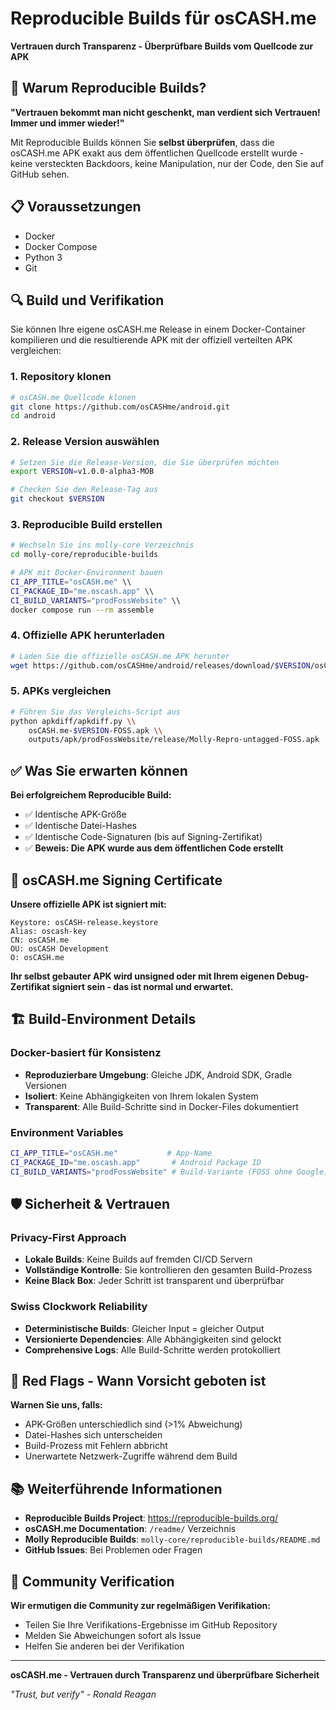 # Reproducible Builds für osCASH.me

**Vertrauen durch Transparenz - Überprüfbare Builds vom Quellcode zur APK**

## 🎯 Warum Reproducible Builds?

**"Vertrauen bekommt man nicht geschenkt, man verdient sich Vertrauen! Immer und immer wieder!"**

Mit Reproducible Builds können Sie **selbst überprüfen**, dass die osCASH.me APK exakt aus dem öffentlichen Quellcode erstellt wurde - keine versteckten Backdoors, keine Manipulation, nur der Code, den Sie auf GitHub sehen.

## 📋 Voraussetzungen

- Docker
- Docker Compose  
- Python 3
- Git

## 🔍 Build und Verifikation

Sie können Ihre eigene osCASH.me Release in einem Docker-Container kompilieren und die resultierende APK mit der offiziell verteilten APK vergleichen:

### 1. Repository klonen
```bash
# osCASH.me Quellcode klonen
git clone https://github.com/osCASHme/android.git
cd android
```

### 2. Release Version auswählen
```bash
# Setzen Sie die Release-Version, die Sie überprüfen möchten
export VERSION=v1.0.0-alpha3-MOB

# Checken Sie den Release-Tag aus
git checkout $VERSION
```

### 3. Reproducible Build erstellen
```bash
# Wechseln Sie ins molly-core Verzeichnis
cd molly-core/reproducible-builds

# APK mit Docker-Environment bauen
CI_APP_TITLE="osCASH.me" \\
CI_PACKAGE_ID="me.oscash.app" \\
CI_BUILD_VARIANTS="prodFossWebsite" \\
docker compose run --rm assemble
```

### 4. Offizielle APK herunterladen
```bash
# Laden Sie die offizielle osCASH.me APK herunter
wget https://github.com/osCASHme/android/releases/download/$VERSION/osCASH.me-$VERSION-FOSS.apk
```

### 5. APKs vergleichen
```bash
# Führen Sie das Vergleichs-Script aus
python apkdiff/apkdiff.py \\
    osCASH.me-$VERSION-FOSS.apk \\
    outputs/apk/prodFossWebsite/release/Molly-Repro-untagged-FOSS.apk
```

## ✅ Was Sie erwarten können

**Bei erfolgreichem Reproducible Build:**
- ✅ Identische APK-Größe
- ✅ Identische Datei-Hashes
- ✅ Identische Code-Signaturen (bis auf Signing-Zertifikat)
- ✅ **Beweis: Die APK wurde aus dem öffentlichen Code erstellt**

## 🔐 osCASH.me Signing Certificate

**Unsere offizielle APK ist signiert mit:**
```
Keystore: osCASH-release.keystore
Alias: oscash-key
CN: osCASH.me
OU: osCASH Development
O: osCASH.me
```

**Ihr selbst gebauter APK wird unsigned oder mit Ihrem eigenen Debug-Zertifikat signiert sein - das ist normal und erwartet.**

## 🏗️ Build-Environment Details

### Docker-basiert für Konsistenz
- **Reproduzierbare Umgebung**: Gleiche JDK, Android SDK, Gradle Versionen
- **Isoliert**: Keine Abhängigkeiten von Ihrem lokalen System
- **Transparent**: Alle Build-Schritte sind in Docker-Files dokumentiert

### Environment Variables
```bash
CI_APP_TITLE="osCASH.me"           # App-Name
CI_PACKAGE_ID="me.oscash.app"       # Android Package ID
CI_BUILD_VARIANTS="prodFossWebsite" # Build-Variante (FOSS ohne Google)
```

## 🛡️ Sicherheit & Vertrauen

### Privacy-First Approach
- **Lokale Builds**: Keine Builds auf fremden CI/CD Servern
- **Vollständige Kontrolle**: Sie kontrollieren den gesamten Build-Prozess
- **Keine Black Box**: Jeder Schritt ist transparent und überprüfbar

### Swiss Clockwork Reliability
- **Deterministische Builds**: Gleicher Input = gleicher Output
- **Versionierte Dependencies**: Alle Abhängigkeiten sind gelockt
- **Comprehensive Logs**: Alle Build-Schritte werden protokolliert

## 🚨 Red Flags - Wann Vorsicht geboten ist

**Warnen Sie uns, falls:**
- APK-Größen unterschiedlich sind (>1% Abweichung)
- Datei-Hashes sich unterscheiden
- Build-Prozess mit Fehlern abbricht
- Unerwartete Netzwerk-Zugriffe während dem Build

## 📚 Weiterführende Informationen

- **Reproducible Builds Project**: https://reproducible-builds.org/
- **osCASH.me Documentation**: `/readme/` Verzeichnis
- **Molly Reproducible Builds**: `molly-core/reproducible-builds/README.md`
- **GitHub Issues**: Bei Problemen oder Fragen

## 🤝 Community Verification

**Wir ermutigen die Community zur regelmäßigen Verifikation:**
- Teilen Sie Ihre Verifikations-Ergebnisse im GitHub Repository
- Melden Sie Abweichungen sofort als Issue
- Helfen Sie anderen bei der Verifikation

---

**osCASH.me - Vertrauen durch Transparenz und überprüfbare Sicherheit**

*"Trust, but verify" - Ronald Reagan*